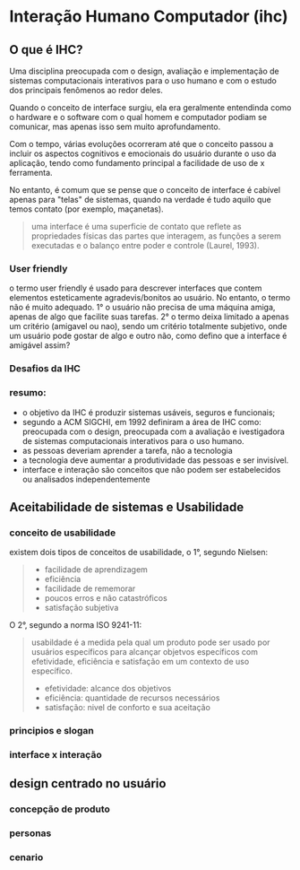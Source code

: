 # Interação Humano Computador (ihc)

## O que é IHC?
Uma disciplina preocupada com o design, avaliação e implementação de sistemas computacionais interativos para o uso humano e com o estudo dos principais fenômenos ao redor deles.

Quando o conceito de interface surgiu, ela era geralmente entendinda como o hardware e o software com o qual homem e computador podiam se comunicar, mas apenas isso sem muito aprofundamento. 

Com o tempo, várias evoluções ocorreram até que o conceito passou a incluir os aspectos cognitivos e emocionais do usuário durante o uso da aplicação, tendo como fundamento principal a facilidade de uso de x ferramenta.

No entanto, é comum que se pense que o conceito de interface é cabível apenas para "telas" de sistemas, quando na verdade é tudo aquilo que temos contato (por exemplo, maçanetas). 
> uma interface é uma superficie de contato que reflete as propriedades físicas das partes que interagem, as funções a serem executadas e o balanço entre poder e controle (Laurel, 1993).

### User friendly
o termo user friendly é usado para descrever interfaces que contem elementos esteticamente agradevis/bonitos ao usuário. No entanto, o termo não é muito adequado. 1° o usuário não precisa de uma máquina amiga, apenas de algo que facilite suas tarefas. 2° o termo deixa limitado a apenas um critério (amigavel ou nao), sendo um critério totalmente subjetivo, onde um usuário pode gostar de algo e outro não, como defino que a interface é amigável assim?

### Desafios da IHC

### resumo:
- o objetivo da IHC é produzir sistemas usáveis, seguros e funcionais;
- segundo a ACM SIGCHI, em 1992 definiram a área de IHC como: preocupada com o design, preocupada com a avaliação e ivestigadora de sistemas computacionais interativos para o uso humano.
- as pessoas deveriam aprender a tarefa, não a tecnologia
- a tecnologia deve aumentar a produtividade das pessoas e ser invisível.
- interface e interação são conceitos que não podem ser estabelecidos ou analisados independentemente

## Aceitabilidade de sistemas e Usabilidade
### conceito de usabilidade
existem dois tipos de conceitos de usabilidade, o 1°, segundo Nielsen:
> - facilidade de aprendizagem
> - eficiência
> - facilidade de rememorar
> - poucos erros e não catastróficos
> - satisfação subjetiva

O 2°, segundo a norma ISO 9241-11:
> usabildade é a medida pela qual um produto pode ser usado por usuários específicos para alcançar objetvos específicos com efetividade, eficiência e satisfação em um contexto de uso específico.
> - efetividade: alcance dos objetivos
> - eficiência: quantidade de recursos necessários
> - satisfação: nivel de conforto e sua aceitação


### principios e slogan
### interface x interação

## design centrado no usuário
### concepção de produto
### personas
### cenario
